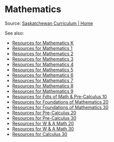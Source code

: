# Mathematics

Source: [Saskatchewan Curriculum | Home](https://www.curriculum.gov.sk.ca/webapps/moe-curriculum-BBLEARN/Home?language=en)

See also:

* [Resources for Mathematics K](https://www.curriculum.gov.sk.ca/webapps/moe-curriculum-BBLEARN/FullResourceList?id=154)
* [Resources for Mathematics 1](https://www.curriculum.gov.sk.ca/webapps/moe-curriculum-BBLEARN/FullResourceList?id=145)
* [Resources for Mathematics 2](https://www.curriculum.gov.sk.ca/webapps/moe-curriculum-BBLEARN/FullResourceList?id=146)
* [Resources for Mathematics 3](https://www.curriculum.gov.sk.ca/webapps/moe-curriculum-BBLEARN/FullResourceList?id=147)
* [Resources for Mathematics 4](https://www.curriculum.gov.sk.ca/webapps/moe-curriculum-BBLEARN/FullResourceList?id=148)
* [Resources for Mathematics 5](https://www.curriculum.gov.sk.ca/webapps/moe-curriculum-BBLEARN/FullResourceList?id=149)
* [Resources for Mathematics 6](https://www.curriculum.gov.sk.ca/webapps/moe-curriculum-BBLEARN/FullResourceList?id=150)
* [Resources for Mathematics 7](https://www.curriculum.gov.sk.ca/webapps/moe-curriculum-BBLEARN/FullResourceList?id=151)
* [Resources for Mathematics 8](https://www.curriculum.gov.sk.ca/webapps/moe-curriculum-BBLEARN/FullResourceList?id=152)
* [Resources for Mathematics 9](https://www.curriculum.gov.sk.ca/webapps/moe-curriculum-BBLEARN/FullResourceList?id=153)
* [Resources for Fdts of Math &amp; Pre-Calculus 10](https://www.curriculum.gov.sk.ca/webapps/moe-curriculum-BBLEARN/FullResourceList?id=155)
* [Resources for Foundations of Mathematics 20](https://www.curriculum.gov.sk.ca/webapps/moe-curriculum-BBLEARN/FullResourceList?id=156)
* [Resources for Foundations of Mathematics 30](https://www.curriculum.gov.sk.ca/webapps/moe-curriculum-BBLEARN/FullResourceList?id=157)
* [Resources for Pre-Calculus 20](https://www.curriculum.gov.sk.ca/webapps/moe-curriculum-BBLEARN/FullResourceList?id=158)
* [Resources for Pre-Calculus 30](https://www.curriculum.gov.sk.ca/webapps/moe-curriculum-BBLEARN/FullResourceList?id=159)
* [Resources for W &amp; A Math 20](https://www.curriculum.gov.sk.ca/webapps/moe-curriculum-BBLEARN/FullResourceList?id=161)
* [Resources for W &amp; A Math 30](https://www.curriculum.gov.sk.ca/webapps/moe-curriculum-BBLEARN/FullResourceList?id=162)
* [Resources for Calculus 30](https://www.curriculum.gov.sk.ca/webapps/moe-curriculum-BBLEARN/FullResourceList?id=163)

